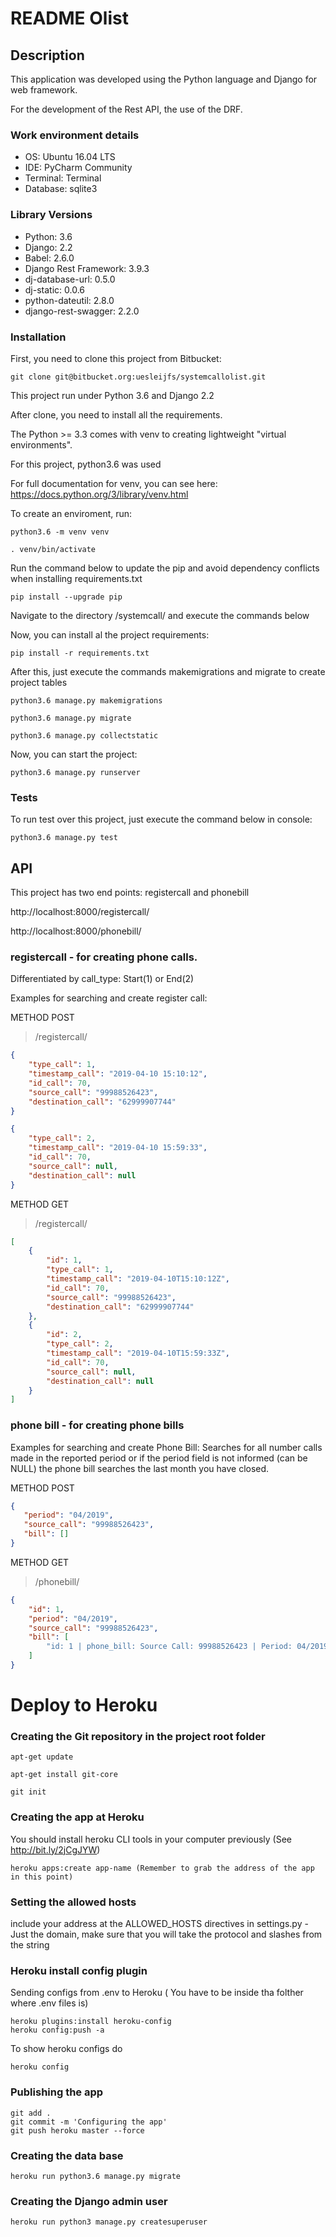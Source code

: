 # README Olist

## Description

This application was developed using the Python language and Django for web framework.

For the development of the Rest API, the use of the DRF.

### Work environment details

* OS:	Ubuntu 16.04 LTS
* IDE: PyCharm Community
* Terminal: Terminal
* Database: sqlite3

### Library Versions

* Python:	3.6
* Django:	2.2
* Babel: 2.6.0
* Django Rest Framework: 3.9.3
* dj-database-url: 0.5.0
* dj-static: 0.0.6
* python-dateutil: 2.8.0
* django-rest-swagger: 2.2.0

### Installation

First, you need to clone this project from Bitbucket:

    git clone git@bitbucket.org:uesleijfs/systemcallolist.git

This project run under Python 3.6 and Django 2.2

After clone, you need to install all the requirements. 

The Python >= 3.3 comes with venv to creating lightweight "virtual environments".

For this project, python3.6 was used

For full documentation for venv, you can see here:
https://docs.python.org/3/library/venv.html

To create an enviroment, run:

    python3.6 -m venv venv
    
    . venv/bin/activate

Run the command below to update the pip and avoid dependency conflicts when installing requirements.txt

    pip install --upgrade pip

Navigate to the directory /systemcall/ and execute the commands below

Now, you can install al the project requirements:

    pip install -r requirements.txt

After this, just execute the commands makemigrations and migrate to create project tables

    python3.6 manage.py makemigrations

    python3.6 manage.py migrate

    python3.6 manage.py collectstatic

Now, you can start the project:

    python3.6 manage.py runserver

### Tests

To run test over this project, just execute the command below in console:

    python3.6 manage.py test

## API

This project has two end points: registercall and phonebill

http://localhost:8000/registercall/

http://localhost:8000/phonebill/

### registercall - for creating phone calls. 

Differentiated by call_type: Start(1) or End(2)

Examples for searching and create register call:

METHOD POST

> /registercall/

```json
{
    "type_call": 1, 
    "timestamp_call": "2019-04-10 15:10:12",
    "id_call": 70,
    "source_call": "99988526423",
    "destination_call": "62999907744"
}
```

```json
{
    "type_call": 2,
    "timestamp_call": "2019-04-10 15:59:33",
    "id_call": 70,
    "source_call": null,
    "destination_call": null
}
```

METHOD GET 

> /registercall/

```json
[
    {
        "id": 1,
        "type_call": 1,
        "timestamp_call": "2019-04-10T15:10:12Z",
        "id_call": 70,
        "source_call": "99988526423",
        "destination_call": "62999907744"
    },
    {
        "id": 2,
        "type_call": 2,
        "timestamp_call": "2019-04-10T15:59:33Z",
        "id_call": 70,
        "source_call": null,
        "destination_call": null
    }
]

```

### phone bill - for creating phone bills

Examples for searching and create Phone Bill:
Searches for all number calls made in the reported period or
if the period field is not informed (can be NULL)
the phone bill searches the last month you have closed.
 

METHOD POST

```json
{
   "period": "04/2019",
   "source_call": "99988526423",
   "bill": []
}

```

METHOD GET 

> /phonebill/

```json
{
    "id": 1,
    "period": "04/2019",
    "source_call": "99988526423",
    "bill": [
        "id: 1 | phone_bill: Source Call: 99988526423 | Period: 04/2019 | destination_call: 62999907744 | duration_call: 0h49m21s | price_call: R$ 4,77 | start_date_call: 2019-04-10 | start_time_call: 15:10:12"
    ]
}

```

# Deploy to Heroku

### Creating the Git repository in the project root folder

    apt-get update
    
    apt-get install git-core
    
    git init
    
### Creating the app at Heroku

You should install heroku CLI tools in your computer previously (See http://bit.ly/2jCgJYW)

    heroku apps:create app-name (Remember to grab the address of the app in this point)

### Setting the allowed hosts

include your address at the ALLOWED_HOSTS directives in settings.py - 
Just the domain, make sure that you will take the protocol and slashes from the string

### Heroku install config plugin

Sending configs from .env to Heroku ( You have to be inside tha folther where .env files is)

    heroku plugins:install heroku-config
    heroku config:push -a

To show heroku configs do

    heroku config
    
### Publishing the app

    git add .
    git commit -m 'Configuring the app'
    git push heroku master --force
    
### Creating the data base

    heroku run python3.6 manage.py migrate
    
### Creating the Django admin user

    heroku run python3 manage.py createsuperuser
